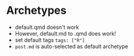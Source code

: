 # Archetypes


- default.qmd doesn't work
- However, default.md to .qmd does work!
- set default tags `tags: ["R"]`
- `post.md` is auto-selected as default archetype